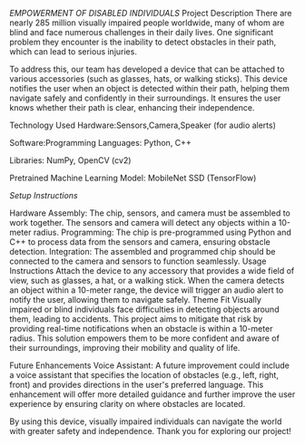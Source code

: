 *EMPOWERMENT OF DISABLED INDIVIDUALS*
Project Description
There are nearly 285 million visually impaired people worldwide, many of whom are blind and face numerous challenges in their daily lives. One significant problem they encounter is the inability to detect obstacles in their path, which can lead to serious injuries.

To address this, our team has developed a device that can be attached to various accessories (such as glasses, hats, or walking sticks). This device notifies the user when an object is detected within their path, helping them navigate safely and confidently in their surroundings. It ensures the user knows whether their path is clear, enhancing their independence.

Technology Used
Hardware:Sensors,Camera,Speaker (for audio alerts)

Software:Programming Languages: Python, C++

Libraries: NumPy, OpenCV (cv2)

Pretrained Machine Learning Model: MobileNet SSD (TensorFlow)

*Setup Instructions*

Hardware Assembly:
The chip, sensors, and camera must be assembled to work together. The sensors and camera will detect any objects within a 10-meter radius.
Programming:
The chip is pre-programmed using Python and C++ to process data from the sensors and camera, ensuring obstacle detection.
Integration:
The assembled and programmed chip should be connected to the camera and sensors to function seamlessly.
Usage Instructions
Attach the device to any accessory that provides a wide field of view, such as glasses, a hat, or a walking stick.
When the camera detects an object within a 10-meter range, the device will trigger an audio alert to notify the user, allowing them to navigate safely.
Theme Fit
Visually impaired or blind individuals face difficulties in detecting objects around them, leading to accidents. This project aims to mitigate that risk by providing real-time notifications when an obstacle is within a 10-meter radius. This solution empowers them to be more confident and aware of their surroundings, improving their mobility and quality of life.

Future Enhancements
Voice Assistant: A future improvement could include a voice assistant that specifies the location of obstacles (e.g., left, right, front) and provides directions in the user's preferred language.
This enhancement will offer more detailed guidance and further improve the user experience by ensuring clarity on where obstacles are located.

By using this device, visually impaired individuals can navigate the world with greater safety and independence.
Thank you for exploring our project!






